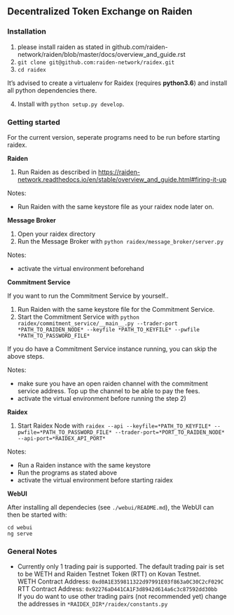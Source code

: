## Decentralized Token Exchange on Raiden  
### Installation
1) please install raiden as stated in github.com/raiden-network/raiden/blob/master/docs/overview_and_guide.rst
2) `git clone git@github.com:raiden-network/raidex.git`
3) `cd raidex`

It’s advised to create a virtualenv for Raidex (requires **python3.6**) and install all python dependencies there.

4) Install with `python setup.py develop`.


### Getting started

For the current version, seperate programs need to be run before starting raidex.


**Raiden**

1) Run Raiden as described in https://raiden-network.readthedocs.io/en/stable/overview_and_guide.html#firing-it-up

Notes:
- Run Raiden with the same keystore file as your raidex node later on.

**Message Broker** 

1) Open your raidex directory 
2) Run the Message Broker with `python raidex/message_broker/server.py`

Notes: 
- activate the virtual environment beforehand
 
 **Commitment Service**

If you want to run the Commitment Service by yourself.. 
1) Run Raiden with the same keystore file for the Commitment Service.
2) Start the Commitment Service with `python raidex/commitment_service/__main__.py --trader-port *PATH_TO_RAIDEN_NODE* --keyfile *PATH_TO_KEYFILE* --pwfile *PATH_TO_PASSWORD_FILE*`

If you do have a Commitment Service instance running, you can skip the above steps.

Notes:
- make sure you have an open raiden channel with the commitment service address. Top up the channel to be able to pay the fees.
- activate the virtual environment before running the step 2)

**Raidex**

1) Start Raidex Node with `raidex --api --keyfile=*PATH_TO_KEYFILE* --pwfile=*PATH_TO_PASSWORD_FILE* --trader-port=*PORT_TO_RAIDEN_NODE*  --api-port=*RAIDEX_API_PORT*`

Notes:

- Run a Raiden instance with the same keystore
- Run the programs as stated above
- activate the virtual environment before starting raidex

**WebUI**

After installing all dependecies (see `./webui/README.md`), the WebUI can then be started
with:
 
```
cd webui
ng serve
```


### General Notes

- Currently only 1 trading pair is supported. The default trading pair is set to be WETH and Raiden Testnet Token (RTT) on Kovan Testnet.  
WETH Contract Address: `0xd0A1E359811322d97991E03f863a0C30C2cF029C`  
RTT Contract Address: `0x92276aD441CA1F3d8942d614a6c3c87592dd30bb`  
If you do want to use other trading pairs (not recommended yet) change the addresses in `*RAIDEX_DIR*/raidex/constants.py`
